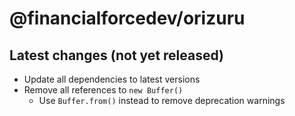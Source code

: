 # @financialforcedev/orizuru

## Latest changes (not yet released)

- Update all dependencies to latest versions
- Remove all references to `new Buffer()`
	- Use `Buffer.from()` instead to remove deprecation warnings
